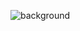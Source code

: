 ![background](https://github.com/Marwellos/single-page/assets/107565162/05ff5872-407b-4b82-a2f0-e4e00b3269c4)
